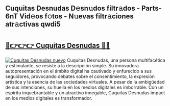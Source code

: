 ## Cuquitas Desnudas D𝚎sn𝚞dos filtr𝚊dos - Parts-6nT Vid𝚎os f𝚘tos - N𝚞evas filtr𝚊ciones atr𝚊ctivas qwdi5

# <h2><a href="http://mb4tqp.tromn.icu/?c=Cuquitas+Desnudas">🔗👉👉👉 Cuquitas Desnudas 🔗🔗</a></h2>

[![Cuquitas Desnudas nuevo](https://i.imgur.com/pEAQMta.gif)](http://mb4tqp.tromn.icu/?c=Cuquitas+Desnudas)
Cuquitas Desnudas, una persona multifacética y estimulante, se resiste a la descripción simple. Su innovadora autopresentación en el ámbito digital ha cautivado y enfurecido a sus seguidores, provocando debates sobre el consentimiento, la expresión artística y la esencia de las sociedades virtuales. A pesar de la ambigüedad de sus intenciones, su huella en los medios digitales es imborrable. Con un espíritu inquebrantable y un atractivo innegable, Cuquitas Desnudas impact en los medios digitales es transformador.
